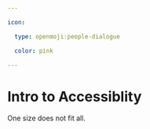 ```yaml
---

icon: 

  type: openmoji:people-dialogue

  color: pink

---
```


# Intro to Accessiblity

One size does not fit all.
